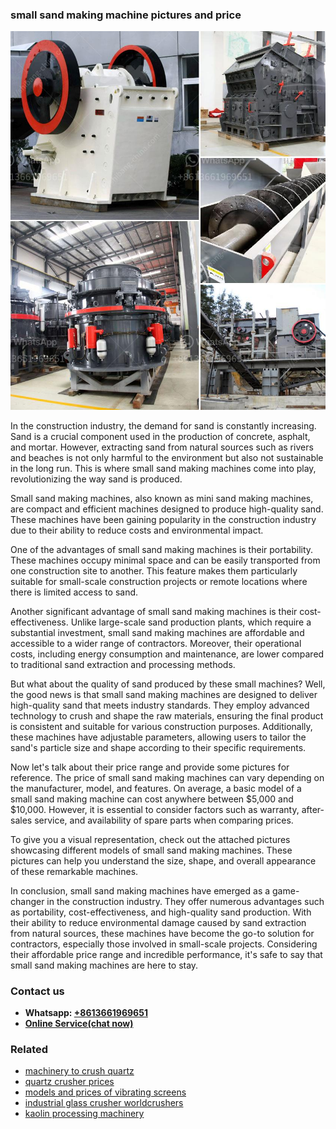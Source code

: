 <h3>small sand making machine pictures and price</h3><img src='1706754196.jpg' alt=''><p>In the construction industry, the demand for sand is constantly increasing. Sand is a crucial component used in the production of concrete, asphalt, and mortar. However, extracting sand from natural sources such as rivers and beaches is not only harmful to the environment but also not sustainable in the long run. This is where small sand making machines come into play, revolutionizing the way sand is produced.</p><p>Small sand making machines, also known as mini sand making machines, are compact and efficient machines designed to produce high-quality sand. These machines have been gaining popularity in the construction industry due to their ability to reduce costs and environmental impact.</p><p>One of the advantages of small sand making machines is their portability. These machines occupy minimal space and can be easily transported from one construction site to another. This feature makes them particularly suitable for small-scale construction projects or remote locations where there is limited access to sand.</p><p>Another significant advantage of small sand making machines is their cost-effectiveness. Unlike large-scale sand production plants, which require a substantial investment, small sand making machines are affordable and accessible to a wider range of contractors. Moreover, their operational costs, including energy consumption and maintenance, are lower compared to traditional sand extraction and processing methods.</p><p>But what about the quality of sand produced by these small machines? Well, the good news is that small sand making machines are designed to deliver high-quality sand that meets industry standards. They employ advanced technology to crush and shape the raw materials, ensuring the final product is consistent and suitable for various construction purposes. Additionally, these machines have adjustable parameters, allowing users to tailor the sand's particle size and shape according to their specific requirements.</p><p>Now let's talk about their price range and provide some pictures for reference. The price of small sand making machines can vary depending on the manufacturer, model, and features. On average, a basic model of a small sand making machine can cost anywhere between $5,000 and $10,000. However, it is essential to consider factors such as warranty, after-sales service, and availability of spare parts when comparing prices.</p><p>To give you a visual representation, check out the attached pictures showcasing different models of small sand making machines. These pictures can help you understand the size, shape, and overall appearance of these remarkable machines.</p><p>In conclusion, small sand making machines have emerged as a game-changer in the construction industry. They offer numerous advantages such as portability, cost-effectiveness, and high-quality sand production. With their ability to reduce environmental damage caused by sand extraction from natural sources, these machines have become the go-to solution for contractors, especially those involved in small-scale projects. Considering their affordable price range and incredible performance, it's safe to say that small sand making machines are here to stay.</p><h3>Contact us</h3><ul><li><strong>Whatsapp:&nbsp;<a href="https://wa.me/8613661969651">+8613661969651</a></strong></li><li><a href="https://swt.shibang-china.com/?git&amp;zhl&amp;small sand making machine pictures and price"><strong>Online Service(chat now)</strong></a></li></ul><h3>Related</h3><ul><li><a href='machinery to crush quartz.md'>machinery to crush quartz</a></li><li><a href='quartz crusher prices.md'>quartz crusher prices</a></li><li><a href='models and prices of vibrating screens.md'>models and prices of vibrating screens</a></li><li><a href='industrial glass crusher worldcrushers.md'>industrial glass crusher worldcrushers</a></li><li><a href='kaolin processing machinery.md'>kaolin processing machinery</a></li></ul>